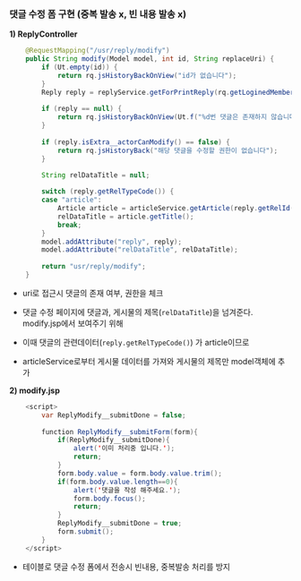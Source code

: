  ### 댓글 수정 폼 구현 (중복 발송 x, 빈 내용 발송 x)

**1\) ReplyController**

```java
	@RequestMapping("/usr/reply/modify")
	public String modify(Model model, int id, String replaceUri) {
		if (Ut.empty(id)) {
			return rq.jsHistoryBackOnView("id가 없습니다");
		}
		Reply reply = replyService.getForPrintReply(rq.getLoginedMember(),id);
		
		if (reply == null) {
			return rq.jsHistoryBackOnView(Ut.f("%d번 댓글은 존재하지 않습니다", id));
		}
		
		if (reply.isExtra__actorCanModify() == false) {
			return rq.jsHistoryBack("해당 댓글을 수정할 권한이 없습니다");
		}
		
		String relDataTitle = null;

		switch (reply.getRelTypeCode()) {
		case "article":
			Article article = articleService.getArticle(reply.getRelId());
			relDataTitle = article.getTitle();
			break;
		}
		model.addAttribute("reply", reply);
		model.addAttribute("relDataTitle", relDataTitle);
		
		return "usr/reply/modify";
	}
```

- uri로 접근시 댓글의 존재 여부, 권한을 체크

- 댓글 수정 페이지에 댓글과, 게시물의 제목(```relDataTitle```)을 넘겨준다. modify.jsp에서 보여주기 위해
- 이때 댓글의 관련데이터(```reply.getRelTypeCode()```) 가 article이므로 
- articleService로부터 게시물 데이터를 가져와 게시물의 제목만 model객체에 추가

**2\) modify.jsp**

```java
	<script>
		var ReplyModify__submitDone = false;
		
		function ReplyModify__submitForm(form){
			if(ReplyModify__submitDone){
				alert('이미 처리중 입니다.');
				return;
			}
			form.body.value = form.body.value.trim();
			if(form.body.value.length==0){
				alert('댓글을 작성 해주세요.');
				form.body.focus();
				return;
			}
			ReplyModify__submitDone = true;
			form.submit();		
		}	
	</script>
```

- 테이블로 댓글 수정 폼에서 전송시 빈내용, 중복발송 처리를 방지

  